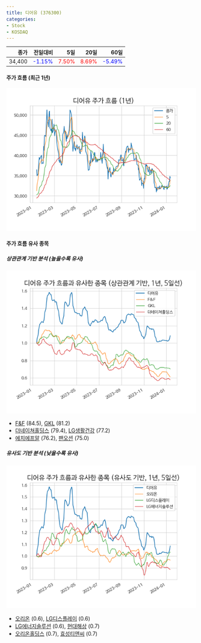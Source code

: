 ```yaml
---
title: 디어유 (376300)
categories:
- Stock
- KOSDAQ
---
```


|종가|전일대비|5일|20일|60일|
|---:|-------:|--:|---:|---:|
|34,400|<span style="color: blue">-1.15%</span>|<span style="color: red">7.50%</span>|<span style="color: red">8.69%</span>|<span style="color: blue">-5.49%</span>|

<!-- more -->


#### 주가 흐름 (최근 1년)
![376300](/assets/images/stock/376300.png)


#### 주가 흐름 유사 종목


##### 상관관계 기반 분석 (높을수록 유사)
![376300](/assets/images/stock/376300_corr.png)
- [F&F](/383220/) (84.5), [GKL](/114090/) (81.2)
- [더네이쳐홀딩스](/298540/) (79.4), [LG생활건강](/051900/) (77.2)
- [에치에프알](/230240/) (76.2), [팬오션](/028670/) (75.0)


##### 유사도 기반 분석 (낮을수록 유사)	
![376300](/assets/images/stock/376300_sim.png)
- [오리온](/271560/) (0.6), [LG디스플레이](/034220/) (0.6)
- [LG에너지솔루션](/373220/) (0.6), [현대해상](/001450/) (0.7)
- [오리온홀딩스](/001800/) (0.7), [효성티앤씨](/298020/) (0.7)